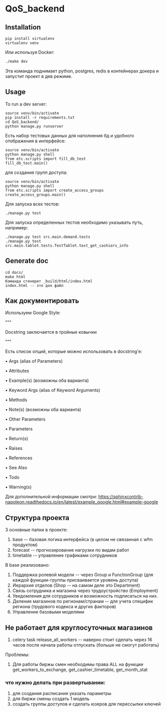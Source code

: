# QoS_backend

## Installation

```
pip install virtualenv
virtualenv venv
```

Или используя Docker:
```bash
./make dev
```

Эта команда поднимает python, postgres, redis в контейнерах докера и запустит проект в дев режиме.

## Usage

To run a dev server:

```
source venv/bin/activate
pip install -r requirements.txt
cd QoS_backend/
python manage.py runserver
```

Есть набор тестовых данных для наполнения бд и удобного отображения в интерфейсе:

```
source venv/bin/activate
python manage.py shell
from etc.scripts import fill_db_test
fill_db_test.main()
```

для создания групп доступа:
```
source venv/bin/activate
python manage.py shell
from etc.scripts import create_access_groups
create_access_groups.main()
```


Для запуска всех тестов:
```
./manage.py test 
```
Для запуска определенных тестов необходимо указывать путь, например:
```
./manage.py test src.main.demand.tests
./manage.py test src.main.tablet.tests.TestTablet.test_get_cashiers_info
```

## Generate doc
```
cd docs/
make html
Команда сгенерит _build/html/index.html
index.html -- это док файл
```


## Как документировать
Используем Google Style:

"""

Docstring заключается в тройные ковычки

"""

Есть список опций, которые можно использовать в docstring'e:

• Args (alias of Parameters)

• Attributes

• Example(s) (возможны оба варианта)

• Keyword Args (alias of Keyword Arguments)

• Methods

• Note(s) (возможны оба варианта)

• Other Parameters

• Parameters

• Return(s)

• Raises

• References

• See Also

• Todo

• Warning(s)

Для дополнительной информации смотри:
https://sphinxcontrib-napoleon.readthedocs.io/en/latest/example_google.html#example-google

## Структура проекта

3 основные папки в проекте:

1. base -- базовая логика интерфейса (в целом не связанная с wfm продуктом)
2. forecast -- прогнозирование нагрузки по видам работ
3. timetable -- управление графиками сотрудников

В base реализовано:
1. Поддержка ролевой модели -- через Group и FunctionGroup (для каждой функции-группы присваивается уровень доступа)
2. Иерархия отделов (Shop -- на самом деле это Department)
3. Связь сотрудника и магазина через трудоустройство (Employment)
4. Уведомления для сотрудников и возможность подписаться на них.
5. Деление магазинов по регионам/странам -- для учета специфик региона (трудового кодекса и других факторов)
6. Управление базовыми моделями


## Не работает для круглосуточных магазинов

1. celery task release_all_workers -- наверно стоит сделать через 16 часов после начала работы отпускать (больше не смогут работать)

Проблемы:

1. Для работы биржы смен необходимы права ALL на функции get_workers_to_exchange, get_cashier_timetable, get_month_stat




### что нужно делать при развертывании:

1. для создания расписания указать параметры
2. для биржи смены создать 1 модель
3. создать группы доступов и сделать юзеров для перессылки ключей

